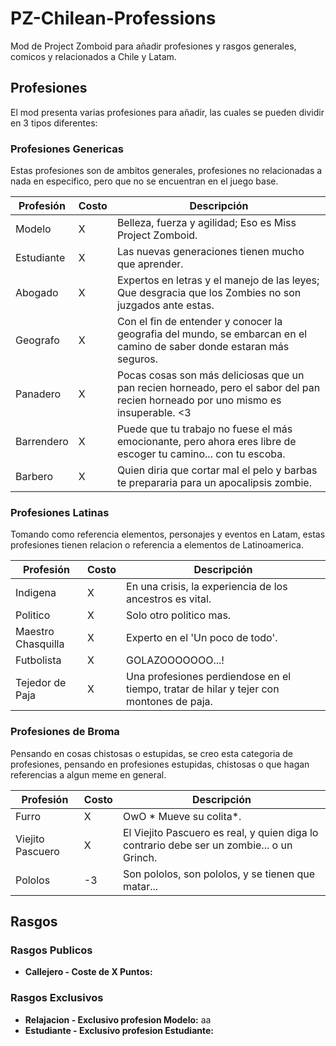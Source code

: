 # PZ-Chilean-Professions
Mod de Project Zomboid para añadir profesiones y rasgos generales, comicos y relacionados a Chile y Latam.

## Profesiones
El mod presenta varias profesiones para añadir, las cuales se pueden dividir en 3 tipos diferentes:

### Profesiones Genericas
Estas profesiones son de ambitos generales, profesiones no relacionadas a nada en especifico, pero que no se encuentran en el juego base.

| Profesión | Costo | Descripción  |
| --------- |-------| -------------|
|Modelo     | X     | Belleza, fuerza y agilidad; Eso es Miss Project Zomboid.|
|Estudiante | X     |Las nuevas generaciones tienen mucho que aprender.|
|Abogado    | X     |Expertos en letras y el manejo de las leyes; Que desgracia que los Zombies no son juzgados ante estas.|
|Geografo   | X     |Con el fin de entender y conocer la geografia del mundo, se embarcan en el camino de saber donde estaran más seguros.|
|Panadero   | X     |Pocas cosas son más deliciosas que un pan recien horneado, pero el sabor del pan recien horneado por uno mismo es insuperable. <3|
|Barrendero | X     |Puede que tu trabajo no fuese el más emocionante, pero ahora eres libre de escoger tu camino... con tu escoba.|
|Barbero    | X     |Quien diria que cortar mal el pelo y barbas te prepararia para un apocalipsis zombie.|

### Profesiones Latinas
Tomando como referencia elementos, personajes y eventos en Latam, estas profesiones tienen relacion o referencia a elementos de Latinoamerica.

| Profesión         | Costo | Descripción  |
| ----------------- |-------| -------------|
|Indigena           | X     | En una crisis, la experiencia de los ancestros es vital. |
|Politico           | X     | Solo otro politico mas. |
|Maestro Chasquilla | X     | Experto en el 'Un poco de todo'. |
|Futbolista         | X     | GOLAZOOOOOOO...! |
|Tejedor de Paja    | X     | Una profesiones perdiendose en el tiempo, tratar de hilar y tejer con montones de paja. |

### Profesiones de Broma
Pensando en cosas chistosas o estupidas, se creo esta categoria de profesiones, pensando en profesiones estupidas, chistosas o que hagan referencias a algun meme en general.

| Profesión       | Costo | Descripción  |
| --------------- |-------| -------------|
|Furro            | X     | OwO * Mueve su colita*. |
|Viejito Pascuero | X     | El Viejito Pascuero es real, y quien diga lo contrario debe ser un zombie...  o un Grinch. |
|Pololos          | -3     | Son pololos, son pololos, y se tienen que matar... |


## Rasgos

### Rasgos Publicos
* **Callejero - Coste de X Puntos:**

### Rasgos Exclusivos
* **Relajacion - Exclusivo profesion Modelo:** aa
* **Estudiante - Exclusivo profesion Estudiante:**
